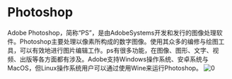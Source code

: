 # Photoshop
Adobe Photoshop，简称“PS”，是由AdobeSystems开发和发行的图像处理软件。Photoshop主要处理以像素所构成的数字图像。使用其众多的编修与绘图工具，可以有效地进行图片编辑工作。ps有很多功能，在图像、图形、文字、视频、出版等各方面都有涉及。Adobe支持Windows操作系统、安卓系统与MacOS，但Linux操作系统用户可以通过使用Wine来运行Photoshop。
![0](D:\book\XLP_Ops_Manual\appendix\pictures\photoshop.jpg)
